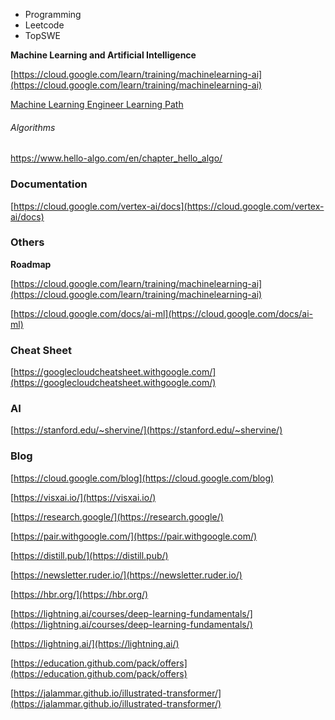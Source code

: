 - Programming
- Leetcode
- TopSWE

**Machine Learning and Artificial Intelligence**

[https://cloud.google.com/learn/training/machinelearning-ai](https://cloud.google.com/learn/training/machinelearning-ai)

[Machine Learning Engineer Learning Path](https://www.cloudskillsboost.google/paths/17)

###### Algorithms

https://www.hello-algo.com/en/chapter_hello_algo/

### Documentation

[https://cloud.google.com/vertex-ai/docs](https://cloud.google.com/vertex-ai/docs)

### Others

**Roadmap**

[https://cloud.google.com/learn/training/machinelearning-ai](https://cloud.google.com/learn/training/machinelearning-ai)

[https://cloud.google.com/docs/ai-ml](https://cloud.google.com/docs/ai-ml)

### Cheat Sheet

[https://googlecloudcheatsheet.withgoogle.com/](https://googlecloudcheatsheet.withgoogle.com/)

### AI

[https://stanford.edu/~shervine/](https://stanford.edu/~shervine/)

### Blog

[https://cloud.google.com/blog](https://cloud.google.com/blog)

[https://visxai.io/](https://visxai.io/)

[https://research.google/](https://research.google/)

[https://pair.withgoogle.com/](https://pair.withgoogle.com/)

[https://distill.pub/](https://distill.pub/)

[https://newsletter.ruder.io/](https://newsletter.ruder.io/)

[https://hbr.org/](https://hbr.org/)

[https://lightning.ai/courses/deep-learning-fundamentals/](https://lightning.ai/courses/deep-learning-fundamentals/)

[https://lightning.ai/](https://lightning.ai/)

[https://education.github.com/pack/offers](https://education.github.com/pack/offers)

[https://jalammar.github.io/illustrated-transformer/](https://jalammar.github.io/illustrated-transformer/)